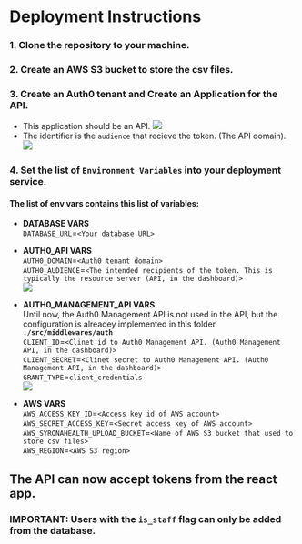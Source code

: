 # Deployment Instructions 
### 1. Clone the repository to your machine.
### 2. Create an AWS S3 bucket to store the csv files.
### 3. Create an Auth0 tenant and Create an Application for the API.
* This application should be an API.
![](https://i.imgur.com/DZaatUV.png)
* The identifier is the `audience` that recieve the token. (The API domain).
![](https://i.imgur.com/B2PDwKZ.png)


### 4. Set the list of `Environment Variables` into your deployment service.

#### The list of env vars contains this list of variables:
* **DATABASE VARS**<br/>
`DATABASE_URL`=`<Your database URL>`<br/>

* **AUTH0_API VARS**<br/>
`AUTH0_DOMAIN`=`<Auth0 tenant domain>`<br/>
`AUTH0_AUDIENCE`=`<The intended recipients of the token. This is typically the resource server (API, in the dashboard)>`<br/>
![](https://i.imgur.com/j0fHArP.png)

* **AUTH0_MANAGEMENT_API VARS**<br/>
Until now, the Auth0 Management API is not used in the API, but the configuration is alreadey implemented in this folder **`./src/middlewares/auth`**<br/>
`CLIENT_ID`=`<Clinet id to Auth0 Management API. (Auth0 Management API, in the dashboard)>`<br/>
`CLIENT_SECRET`=`<Clinet secret to Auth0 Management API. (Auth0 Management API, in the dashboard)>`<br/>
`GRANT_TYPE`=`client_credentials`<br/>
![](https://i.imgur.com/sgmG7BM.png)

* **AWS VARS** <br/>
`AWS_ACCESS_KEY_ID`=`<Access key id of AWS account>`<br/>
`AWS_SECRET_ACCESS_KEY`=`<Secret access key of AWS account>`<br/>
`AWS_SYRONAHEALTH_UPLOAD_BUCKET`=`<Name of AWS S3 bucket that used to store csv files>`<br/>
`AWS_REGION`=`<AWS S3 region>`<br/>

## The API can now accept tokens from the react app.

### IMPORTANT: Users with the `is_staff` flag can only be added from the database.
